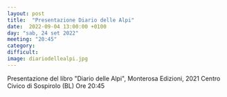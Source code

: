 ```yaml
---
layout: post
title:  "Presentazione Diario delle Alpi"
date:  2022-09-04 13:00:00 +0100
day: "sab, 24 set 2022"
meeting: "20:45"
category:  
difficult:
image: diariodellealpi.jpg
---
```


Presentazione del libro "Diario delle Alpi", Monterosa Edizioni, 2021
Centro Civico di Sospirolo (BL)
Ore 20:45

